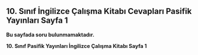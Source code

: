 ## 10. Sınıf İngilizce Çalışma Kitabı Cevapları Pasifik Yayınları Sayfa 1

**Bu sayfada soru bulunmamaktadır.**

**10. Sınıf Pasifik Yayınları İngilizce Çalışma Kitabı Sayfa 1**